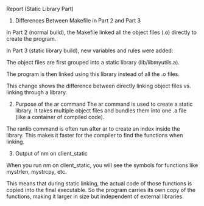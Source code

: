 
Report (Static Library Part)
1. Differences Between Makefile in Part 2 and Part 3

In Part 2 (normal build), the Makefile linked all the object files (.o) directly to create the program.

In Part 3 (static library build), new variables and rules were added:

The object files are first grouped into a static library (lib/libmyutils.a).

The program is then linked using this library instead of all the .o files.

This change shows the difference between directly linking object files vs. linking through a library.

2. Purpose of the ar command
The ar command is used to create a static library. It takes multiple object files and bundles them into one .a file (like a container of compiled code).

The ranlib command is often run after ar to create an index inside the library. This makes it faster for the compiler to find the functions when linking.

3. Output of nm on client_static

When you run nm on client_static, you will see the symbols for functions like mystrlen, mystrcpy, etc.

This means that during static linking, the actual code of those functions is copied into the final executable.
So the program carries its own copy of the functions, making it larger in size but independent of external libraries.

